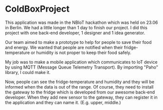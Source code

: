 # ColdBoxProject

This application was made in the NBIoT hackathon which was held on 23.06 in Berlin.
We had a little longer than 1 day to finish our project. 
I did this project with one back-end developer, 1 designer and 1 idea generator.

Our team aimed to make a prototype to help for people to save their food and energy.
We wanted that people are notified when their fridge-temperature or humidity is not proper to keep their food safely.

My job was to make a mobile application which communicates to IoT device by using MQTT (Message Queue Telemetry Transport).
By importing "Paho" library, I could make it.

Now, people can see the fridge-temperature and humidity and they will be informed when the data is out of the range.
Of course, they need to install the gateway to the fridge which is developed from our awesome back-end developer.
When they add new sensor to the gateway, they can register it in the application and they can name it. (E.g. upper, middle.)



